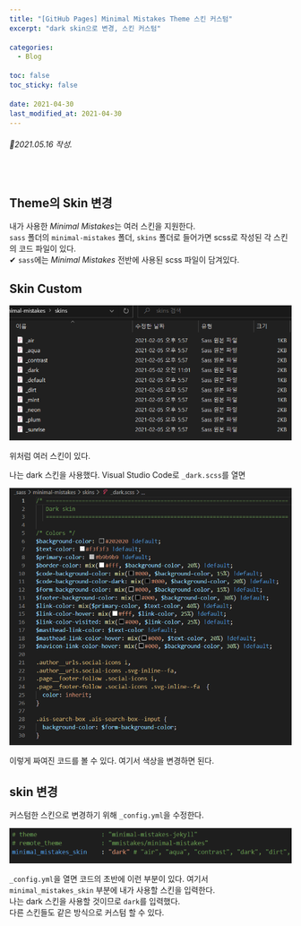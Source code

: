 ```yaml
---
title: "[GitHub Pages] Minimal Mistakes Theme 스킨 커스텀"
excerpt: "dark skin으로 변경, 스킨 커스텀"

categories:
  - Blog

toc: false
toc_sticky: false

date: 2021-04-30
last_modified_at: 2021-04-30
---
```


###### 📝2021.05.16 작성.  

<br>  

## Theme의 Skin 변경  
내가 사용한 *Minimal Mistakes*는 여러 스킨을 지원한다.  
`sass` 폴더의 `minimal-mistakes` 폴더, `skins` 폴더로 들어가면 scss로 작성된 각 스킨의 코드 파일이 있다.  
✔ `sass`에는 *Minimal Mistakes* 전반에 사용된 scss 파일이 담겨있다.  

## Skin Custom  
<img src="/assets/images/21043001/skins.png" width="600">  

위처럼 여러 스킨이 있다.  

나는 dark 스킨을 사용했다. Visual Studio Code로 `_dark.scss`를 열면  

<img src="/assets/images/21043001/dark.png" width="550">  

이렇게 짜여진 코드를 볼 수 있다. 여기서 색상을 변경하면 된다.  

## skin 변경  
커스텀한 스킨으로 변경하기 위해 `_config.yml`을 수정한다.  

<img src="/assets/images/21043001/skinchange.png" width="550">  

`_config.yml`을 열면 코드의 초반에 이런 부분이 있다. 여기서 `minimal_mistakes_skin` 부분에 내가 사용할 스킨을 입력한다.  
나는 dark 스킨을 사용할 것이므로 `dark`를 입력했다.  
다른 스킨들도 같은 방식으로 커스텀 할 수 있다.  